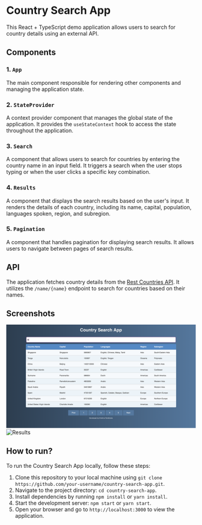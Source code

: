 # Country Search App

This React + TypeScript demo application allows users to search for country details using an external API.

## Components

### 1. `App`

The main component responsible for rendering other components and managing the application state.

### 2. `StateProvider`

A context provider component that manages the global state of the application. It provides the `useStateContext` hook to access the state throughout the application.

### 3. `Search`

A component that allows users to search for countries by entering the country name in an input field. It triggers a search when the user stops typing or when the user clicks a specific key combination.

### 4. `Results`

A component that displays the search results based on the user's input. It renders the details of each country, including its name, capital, population, languages spoken, region, and subregion.

### 5. `Pagination`

A component that handles pagination for displaying search results. It allows users to navigate between pages of search results.

## API

The application fetches country details from the [Rest Countries API](https://restcountries.com/v3.1/). It utilizes the `/name/{name}` endpoint to search for countries based on their names.

## Screenshots

![Pagination](screenshots/1.png)
![Results](screenshots/2.png)

## How to run?

To run the Country Search App locally, follow these steps:

1. Clone this repository to your local machine using `git clone https://github.com/your-username/country-search-app.git`.
2. Navigate to the project directory: `cd country-search-app`.
3. Install dependencies by running `npm install` or `yarn install`.
4. Start the development server: `npm start` or `yarn start`.
5. Open your browser and go to `http://localhost:3000` to view the application.
